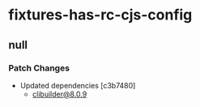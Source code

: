 # fixtures-has-rc-cjs-config

## null

### Patch Changes

- Updated dependencies [c3b7480]
  - clibuilder@8.0.9
